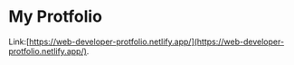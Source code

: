 # My Protfolio

Link:[https://web-developer-protfolio.netlify.app/](https://web-developer-protfolio.netlify.app/).
